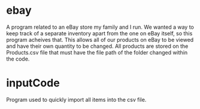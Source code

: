 # ebay
A program related to an eBay store my family and I run. We wanted a way to keep track of a separate inventory apart from the one on eBay itself, so this program acheives that. This allows all of our products on eBay to be viewed and have their own quantity to be changed. All products are stored on the Products.csv file that must have the file path of the folder changed within the code.
# inputCode
Program used to quickly import all items into the csv file.
